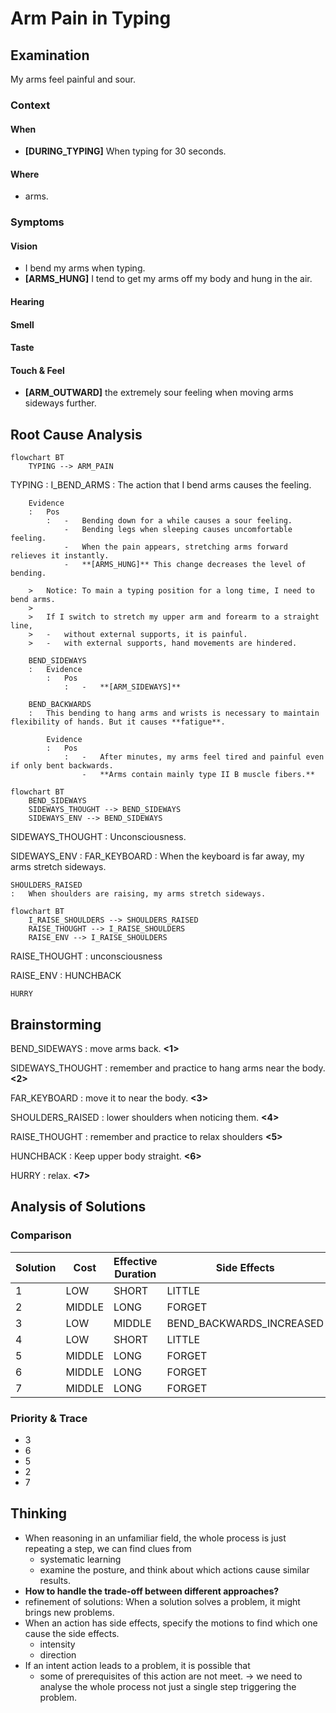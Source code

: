 # Arm Pain in Typing

## Examination
[problem overview]: #

My arms feel painful and sour.

### Context

#### When
[Specification: year, season, daytime, during & after some events]: #

-	**[DURING_TYPING]** When typing for 30 seconds.

#### Where
[Localization]: #


- arms.


### Symptoms
[avoid biases]: #
[comparison between actuation and expectation]: #
[collect evidence used by hypothesis built in the root cause analysis phrase]: #
[specification: location, degree]: #

#### Vision

-	I bend my arms when typing.
-	**[ARMS_HUNG]** I tend to get my arms off my body and hung in the air.

#### Hearing

#### Smell

#### Taste

#### Touch & Feel

-	**[ARM_OUTWARD]** the extremely sour feeling when moving arms sideways further.

## Root Cause Analysis
[backward cause reasoning for general problems]: #
[recursive trouble shooting for engineering problems to an atomic level (build hypothesis, use evidence (examination  + unit tests))]: #

```mermaid
flowchart BT
	TYPING --> ARM_PAIN
```

TYPING
:	I_BEND_ARMS
	:	The action that I bend arms causes the feeling.
		
		Evidence
		:	Pos
			:	-	Bending down for a while causes a sour feeling.
				-	Bending legs when sleeping causes uncomfortable feeling.
				-	When the pain appears, stretching arms forward relieves it instantly.
				-	**[ARMS_HUNG]** This change decreases the level of bending.
		
		>	Notice:	To main a typing position for a long time, I need to bend arms.
		>
		>	If I switch to stretch my upper arm and forearm to a straight line, 
		>	-	without external supports, it is painful.
		>	-	with external supports, hand movements are hindered.
			 
		BEND_SIDEWAYS
		:	Evidence
			:	Pos
				:	-	**[ARM_SIDEWAYS]**
						
		BEND_BACKWARDS
		:	This bending to hang arms and wrists is necessary to maintain flexibility of hands. But it causes **fatigue**.
		
			Evidence
			:	Pos
				:	-	After minutes, my arms feel tired and painful even if only bent backwards.
					-	**Arms contain mainly type II B muscle fibers.**
		
```mermaid
flowchart BT
	BEND_SIDEWAYS
	SIDEWAYS_THOUGHT --> BEND_SIDEWAYS
	SIDEWAYS_ENV --> BEND_SIDEWAYS
```		

SIDEWAYS_THOUGHT
:	Unconsciousness.

SIDEWAYS_ENV
:	FAR_KEYBOARD
	:	When the keyboard is far away, my arms stretch sideways. 	 

	SHOULDERS_RAISED
	:	When shoulders are raising, my arms stretch sideways.

```mermaid
flowchart BT
	I_RAISE_SHOULDERS --> SHOULDERS_RAISED
	RAISE_THOUGHT --> I_RAISE_SHOULDERS
	RAISE_ENV --> I_RAISE_SHOULDERS
```	

RAISE_THOUGHT
:	unconsciousness

RAISE_ENV
:	HUNCHBACK

	HURRY
	
## Brainstorming
[removal of touchable physical objects is applicable]: #
[replacement V.S repair. Localize the problem to an atomic level where fixing it components is more expensive than replacing it as a whole]: #

BEND_SIDEWAYS
:	move arms back. **<1>**

SIDEWAYS_THOUGHT
:	remember and practice to hang arms near the body. **<2>**

FAR_KEYBOARD
:	move it to near the body. **<3>**

SHOULDERS_RAISED
:	lower shoulders when noticing them. **<4>**

RAISE_THOUGHT
:	remember and practice to relax shoulders **<5>**

HUNCHBACK
:	Keep upper body straight. **<6>**

HURRY
:	relax. **<7>**

## Analysis of Solutions

### Comparison

| Solution | Cost | Effective Duration | Side Effects |
| --- | --- | --- | --- |
| 1 | LOW | SHORT | LITTLE |
| 2 | MIDDLE | LONG | FORGET |
| 3 | LOW | MIDDLE | BEND_BACKWARDS_INCREASED |
| 4 | LOW | SHORT | LITTLE |
| 5 | MIDDLE | LONG | FORGET |
| 6 | MIDDLE | LONG | FORGET |
| 7 | MIDDLE | LONG | FORGET |
	 
### Priority & Trace

-	3
-	6
-	5
-	2
-	7

## Thinking
[Lessons learned from this experience]: #
-	When reasoning in an unfamiliar field, the whole process is just repeating a step, we can find clues from
	-	systematic learning 
	-	examine the posture, and think about which actions cause similar results.
-	**How to handle the trade-off between different approaches?**
-	refinement of solutions: When a solution solves a problem, it might brings new problems.
-	When an action has side effects, specify the motions to find which one cause the side effects.
	-	intensity
	-	direction	
-	If an intent action leads to a problem, it is possible that 
	-	some of prerequisites of this action are not meet. -> we need to analyse the whole process not just a single step triggering the problem. 
<!--stackedit_data:
eyJoaXN0b3J5IjpbLTExMDYyOTE1MTAsLTQzMzczNjMyXX0=
-->